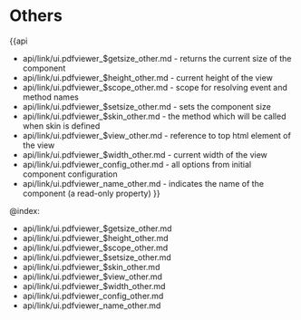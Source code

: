 Others
=======

{{api
- api/link/ui.pdfviewer_$getsize_other.md - returns the current size of the component
- api/link/ui.pdfviewer_$height_other.md - current height of the view
- api/link/ui.pdfviewer_$scope_other.md - scope for resolving event and method names
- api/link/ui.pdfviewer_$setsize_other.md - sets the component size
- api/link/ui.pdfviewer_$skin_other.md - the method which will be called when skin is defined
- api/link/ui.pdfviewer_$view_other.md - reference to top html element of the view
- api/link/ui.pdfviewer_$width_other.md - current width of the view
- api/link/ui.pdfviewer_config_other.md - all options from initial component configuration
- api/link/ui.pdfviewer_name_other.md - indicates the name of the component (a read-only property)
}}

@index:
- api/link/ui.pdfviewer_$getsize_other.md
- api/link/ui.pdfviewer_$height_other.md
- api/link/ui.pdfviewer_$scope_other.md
- api/link/ui.pdfviewer_$setsize_other.md
- api/link/ui.pdfviewer_$skin_other.md
- api/link/ui.pdfviewer_$view_other.md
- api/link/ui.pdfviewer_$width_other.md
- api/link/ui.pdfviewer_config_other.md
- api/link/ui.pdfviewer_name_other.md


